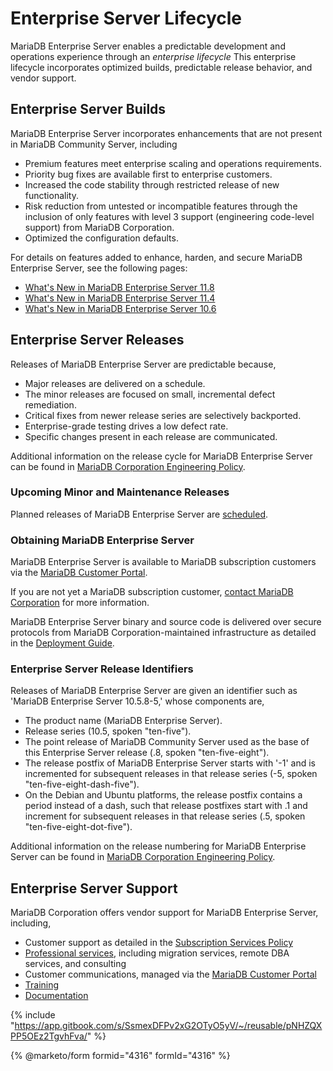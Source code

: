 # Enterprise Server Lifecycle

MariaDB Enterprise Server enables a predictable development and operations experience through an _enterprise lifecycle_ This enterprise lifecycle incorporates optimized builds, predictable release behavior, and vendor support.

## Enterprise Server Builds

MariaDB Enterprise Server incorporates enhancements that are not present in MariaDB Community Server, including

* Premium features meet enterprise scaling and operations requirements.
* Priority bug fixes are available first to enterprise customers.
* Increased the code stability through restricted release of new functionality.
* Risk reduction from untested or incompatible features through the inclusion of only features with level 3 support (engineering code-level support) from MariaDB Corporation.
* Optimized the configuration defaults.

For details on features added to enhance, harden, and secure MariaDB Enterprise Server, see the following pages:

* [What's New in MariaDB Enterprise Server 11.8](11.8/whats-new-in-mariadb-enterprise-server-11.8.md)
* [What's New in MariaDB Enterprise Server 11.4](11.4/whats-new.md)
* [What's New in MariaDB Enterprise Server 10.6](10.6/whats-new.md)

## Enterprise Server Releases <a href="#enterprise-server-releases" id="enterprise-server-releases"></a>

Releases of MariaDB Enterprise Server are predictable because,

* Major releases are delivered on a schedule.
* The minor releases are focused on small, incremental defect remediation.
* Critical fixes from newer release series are selectively backported.
* Enterprise-grade testing drives a low defect rate.
* Specific changes present in each release are communicated.

Additional information on the release cycle for MariaDB Enterprise Server can be found in [MariaDB Corporation Engineering Policy](https://mariadb.com/engineering-policies/).

### Upcoming Minor and Maintenance Releases <a href="#upcoming-minor-and-maintenance-releases" id="upcoming-minor-and-maintenance-releases"></a>

Planned releases of MariaDB Enterprise Server are [scheduled](enterprise-server-release-schedule.md).

### Obtaining MariaDB Enterprise Server <a href="#obtaining-mariadb-enterprise-server" id="obtaining-mariadb-enterprise-server"></a>

MariaDB Enterprise Server is available to MariaDB subscription customers via the [MariaDB Customer Portal](https://customers.mariadb.com/).

If you are not yet a MariaDB subscription customer, [contact MariaDB Corporation](https://mariadb.com/contact) for more information.

MariaDB Enterprise Server binary and source code is delivered over secure protocols from MariaDB Corporation-maintained infrastructure as detailed in the [Deployment Guide](mariadb-enterprise-server-differences/deployment.md).

### Enterprise Server Release Identifiers <a href="#enterprise-server-release-identifiers" id="enterprise-server-release-identifiers"></a>

Releases of MariaDB Enterprise Server are given an identifier such as 'MariaDB Enterprise Server 10.5.8-5,' whose components are,

* The product name (MariaDB Enterprise Server).
* Release series (10.5, spoken "ten-five").
* The point release of MariaDB Community Server used as the base of this Enterprise Server release (.8, spoken "ten-five-eight").
* The release postfix of MariaDB Enterprise Server starts with '-1' and is incremented for subsequent releases in that release series (-5, spoken "ten-five-eight-dash-five").
* On the Debian and Ubuntu platforms, the release postfix contains a period instead of a dash, such that release postfixes start with .1 and increment for subsequent releases in that release series (.5, spoken "ten-five-eight-dot-five").

Additional information on the release numbering for MariaDB Enterprise Server can be found in [MariaDB Corporation Engineering Policy](https://mariadb.com/engineering-policies).

## Enterprise Server Support <a href="#enterprise-server-support" id="enterprise-server-support"></a>

MariaDB Corporation offers vendor support for MariaDB Enterprise Server, including,

* Customer support as detailed in the [Subscription Services Policy](https://mariadb.com/subscription-services-policies)
* [Professional services](https://mariadb.com/services), including migration services, remote DBA services, and consulting
* Customer communications, managed via the [MariaDB Customer Portal](https://customers.mariadb.com/)
* [Training](https://mariadb.com/services/training)
* [Documentation](https://app.gitbook.com/o/diTpXxF5WsbHqTReoBsS/s/gmXC0YXB3rRhXvpg5mb1/)

{% include "https://app.gitbook.com/s/SsmexDFPv2xG2OTyO5yV/~/reusable/pNHZQXPP5OEz2TgvhFva/" %}

{% @marketo/form formid="4316" formId="4316" %}
